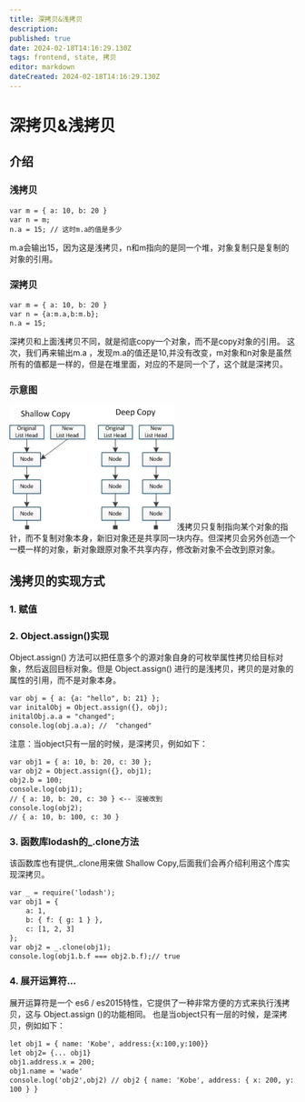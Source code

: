 ```yaml
---
title: 深拷贝&浅拷贝
description: 
published: true
date: 2024-02-18T14:16:29.130Z
tags: frontend, state, 拷贝
editor: markdown
dateCreated: 2024-02-18T14:16:29.130Z
---
```


# 深拷贝&浅拷贝
## 介绍
### 浅拷贝
```
var m = { a: 10, b: 20 }
var n = m; 
n.a = 15; // 这时m.a的值是多少
```
m.a会输出15，因为这是浅拷贝，n和m指向的是同一个堆，对象复制只是复制的对象的引用。
### 深拷贝
```
var m = { a: 10, b: 20 } 
var n = {a:m.a,b:m.b}; 
n.a = 15;
```
深拷贝和上面浅拷贝不同，就是彻底copy一个对象，而不是copy对象的引用。
这次，我们再来输出m.a ，发现m.a的值还是10,并没有改变，m对象和n对象是虽然所有的值都是一样的，但是在堆里面，对应的不是同一个了，这个就是深拷贝。
### 示意图
![bvco56q.webp](/public/bvco56q.webp)
浅拷贝只复制指向某个对象的指针，而不复制对象本身，新旧对象还是共享同一块内存。但深拷贝会另外创造一个一模一样的对象，新对象跟原对象不共享内存，修改新对象不会改到原对象。

## 浅拷贝的实现方式
### 1. 赋值
### 2. Object.assign()实现

Object.assign() 方法可以把任意多个的源对象自身的可枚举属性拷贝给目标对象，然后返回目标对象。但是 Object.assign() 进行的是浅拷贝，拷贝的是对象的属性的引用，而不是对象本身。
```
var obj = { a: {a: "hello", b: 21} };
var initalObj = Object.assign({}, obj);
initalObj.a.a = "changed";
console.log(obj.a.a); //  "changed"
```
注意：当object只有一层的时候，是深拷贝，例如如下：
```
var obj1 = { a: 10, b: 20, c: 30 };
var obj2 = Object.assign({}, obj1);
obj2.b = 100;
console.log(obj1);
// { a: 10, b: 20, c: 30 } <-- 沒被改到
console.log(obj2);
// { a: 10, b: 100, c: 30 }
```
### 3. 函数库lodash的_.clone方法
该函数库也有提供_.clone用来做 Shallow Copy,后面我们会再介绍利用这个库实现深拷贝。

```
var _ = require('lodash');
var obj1 = {
    a: 1,
    b: { f: { g: 1 } },
    c: [1, 2, 3]
};
var obj2 = _.clone(obj1);
console.log(obj1.b.f === obj2.b.f);// true

```
### 4. 展开运算符...
展开运算符是一个 es6 / es2015特性，它提供了一种非常方便的方式来执行浅拷贝，这与 Object.assign ()的功能相同。
也是当object只有一层的时候，是深拷贝，例如如下：
```
let obj1 = { name: 'Kobe', address:{x:100,y:100}}
let obj2= {... obj1}
obj1.address.x = 200;
obj1.name = 'wade'
console.log('obj2',obj2) // obj2 { name: 'Kobe', address: { x: 200, y: 100 } }
```


